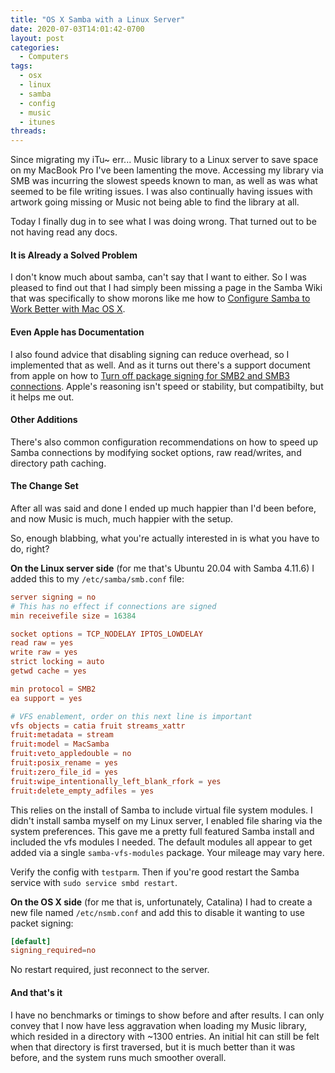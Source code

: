 ```yaml
---
title: "OS X Samba with a Linux Server"
date: 2020-07-03T14:01:42-0700
layout: post
categories:
  - Computers
tags:
  - osx
  - linux
  - samba
  - config
  - music
  - itunes
threads:
---
```


Since migrating my iTu~ err... Music library to a Linux server to save space on my MacBook Pro I've been lamenting the move. Accessing my library via SMB was incurring the slowest speeds known to man, as well as was what seemed to be file writing issues. I was also continually having issues with artwork going missing or Music not being able to find the library at all.

Today I finally dug in to see what I was doing wrong. That turned out to be not having read any docs.

#### It is Already a Solved Problem

I don't know much about samba, can't say that I want to either. So I was pleased to find out that I had simply been missing a page in the Samba Wiki that was specifically to show morons like me how to [Configure Samba to Work Better with Mac OS X](https://wiki.samba.org/index.php/Configure_Samba_to_Work_Better_with_Mac_OS_X).

#### Even Apple has Documentation

I also found advice that disabling signing can reduce overhead, so I implemented that as well. And as it turns out there's a support document from apple on how to [Turn off package signing for SMB2 and SMB3 connections](https://support.apple.com/en-us/HT205926). Apple's reasoning isn't speed or stability, but compatibilty, but it helps me out.

#### Other Additions

There's also common configuration recommendations on how to speed up Samba connections by modifying socket options, raw read/writes, and directory path caching.

#### The Change Set

After all was said and done I ended up much happier than I'd been before, and now Music is much, much happier with the setup. 

So, enough blabbing, what you're actually interested in is what you have to do, right?

**On the Linux server side** (for me that's Ubuntu 20.04 with Samba 4.11.6) I added this to my `/etc/samba/smb.conf` file:

``` conf
server signing = no
# This has no effect if connections are signed
min receivefile size = 16384

socket options = TCP_NODELAY IPTOS_LOWDELAY
read raw = yes
write raw = yes
strict locking = auto
getwd cache = yes

min protocol = SMB2
ea support = yes

# VFS enablement, order on this next line is important
vfs objects = catia fruit streams_xattr
fruit:metadata = stream
fruit:model = MacSamba
fruit:veto_appledouble = no
fruit:posix_rename = yes
fruit:zero_file_id = yes
fruit:wipe_intentionally_left_blank_rfork = yes
fruit:delete_empty_adfiles = yes
```

This relies on the install of Samba to include virtual file system modules. I didn't install samba myself on my Linux server, I enabled file sharing via the system preferences. This gave me a pretty full featured Samba install and included the vfs modules I needed. The default modules all appear to get added via a single `samba-vfs-modules` package. Your mileage may vary here. 

Verify the config with `testparm`. Then if you're good restart the Samba service with `sudo service smbd restart`.

**On the OS X side** (for me that is, unfortunately, Catalina) I had to create a new file named `/etc/nsmb.conf` and add this to disable it wanting to use packet signing:

``` conf
[default]
signing_required=no
```

No restart required, just reconnect to the server.

#### And that's it

I have no benchmarks or timings to show before and after results. I can only convey that I now have less aggravation when loading my Music library, which resided in a directory with ~1300 entries. An initial hit can still be felt when that directory is first traversed, but it is much better than it was before, and the system runs much smoother overall.